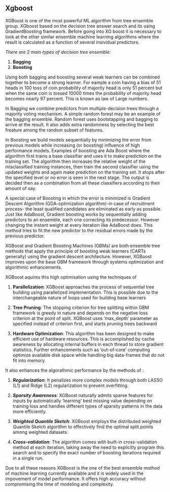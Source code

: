 ## Xgboost

XGBoost is one of the most powerful ML algorithm from tree ensemble group. XGboost based on the decision tree answer search and its using GradientBoosting framework. Before going into XG boost it is necessary to look at the other similar ensemble machine learning algorithms where the result is calculated as a function of several insividual predictors.<p>

*There are 2 main types of decision tree ensemble:*<p>

1. **Bagging**
2. **Boosting**

Using both bagging and boosting several weak learners can be combined together to become a strong learner. For eample a coin having a bias of 51 heads in 100 toss of coin probability of majority head is only 51 percent but when the same coin is tossed 10000 times the probability of majority head becomes nearly 97 percent. This is known as law of Large numbers.<p> 

In Bagging we combine predictors from multiple-decision trees through a majority voting mechanism. A simple random forest may be an example of the bagging ensemble. Random forest uses bootstapping and bagging to arrive at the result. It also adds extra randomness by selecting the best freature among the random subset of features.<p>

In Boosting we build models sequentially by minimizing the error from previous models while increasing (or boosting) influence of high performance models. Examples of boosting are Ada Boost where the algorithm first trains a base classifier and uses it to make prediction on the training set. The algorithm then increases the relative weight of the misclassified  training instances, then train the second classifier using the updated weights and again make prediction on the training set. It stops after the specified level or no error is seen in the next stage. The output is decided then as a combination from all these classifiers according to their amount of say.<p>

A special case of Boosting in which the error is minimized is Gradient Descent Algorithm (GDA-optimization algorithm)-in case of recruitment process- the least qualified candidates are eliminated as early as possible.
Just like AdaBoost, Gradient boosting works by sequentially adding predictors to an ensemble, each one correcting its predecessor. However changing the instant weight at every iteration like AdaBoost does. This method tries to fit the new predictor to the residual errors made by the previous predictor.<p>

XGBoost and Gradient Boosting Machines (GBMs) are both ensemble tree methods that apply the principle of boosting weak learners (CARTs generally) using the gradient descent architecture. However, XGBoost improves upon the base GBM framework through systems optimization and algorithmic enhancements.<p>

XGBoost aquires this high optimisation using the techniques of<p>

1. **Parallelization**: XGBoost approaches the process of sequential tree building using parallelized implementation. This is possible due to the interchangeable nature of loops used for building base learners<p>

2. **Tree Pruning**: The stopping criterion for tree splitting within GBM framework is greedy in nature and depends on the negative loss criterion at the point of split. XGBoost uses ‘max_depth’ parameter as specified instead of criterion first, and starts pruning trees backward<p>

3. **Hardware Optimization**: This algorithm has been designed to make efficient use of hardware resources. This is accomplished by cache awareness by allocating internal buffers in each thread to store gradient statistics. Further enhancements such as ‘out-of-core’ computing optimize available disk space while handling big data-frames that do not fit into memory.<p>

It also enhances the algorathmic performance by the methods of :<p>

1. ***Regularization***: It penalizes more complex models through both LASSO (L1) and Ridge (L2) regularization to prevent overfitting.<p>

2. ***Sparsity Awareness***: XGBoost naturally admits sparse features for inputs by automatically ‘learning’ best missing value depending on training loss and handles different types of sparsity patterns in the data more efficiently.<p>

3. ***Weighted Quantile Sketch***: XGBoost employs the distributed weighted Quantile Sketch algorithm to effectively find the optimal split points among weighted datasets.<p>

4. ***Cross-validation***: The algorithm comes with built-in cross-validation method at each iteration, taking away the need to explicitly program this search and to specify the exact number of boosting iterations required in a single run.<p>
    
    
Due to all these reasons XGBoost is the one of the best ensemble mothod of machine learning currently available and it is widely used in the impovement of model performance. It offers high accuracy without compromising the time of modeling and complexity.
